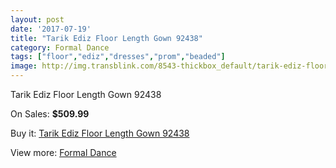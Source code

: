 ```yaml
---
layout: post
date: '2017-07-19'
title: "Tarik Ediz Floor Length Gown 92438"
category: Formal Dance
tags: ["floor","ediz","dresses","prom","beaded"]
image: http://img.transblink.com/8543-thickbox_default/tarik-ediz-floor-length-gown-92438.jpg
---
```

Tarik Ediz Floor Length Gown 92438

On Sales: **$509.99**
<a href="https://www.transblink.com/en/formal-dance/2809-tarik-ediz-floor-length-gown-92438.html"><amp-img layout="responsive" width="600" height="600" src="//img.transblink.com/8543-thickbox_default/tarik-ediz-floor-length-gown-92438.jpg" alt="Tarik Ediz Floor Length Gown 92438 0" /></a>
<a href="https://www.transblink.com/en/formal-dance/2809-tarik-ediz-floor-length-gown-92438.html"><amp-img layout="responsive" width="600" height="600" src="//img.transblink.com/8545-thickbox_default/tarik-ediz-floor-length-gown-92438.jpg" alt="Tarik Ediz Floor Length Gown 92438 1" /></a>
<a href="https://www.transblink.com/en/formal-dance/2809-tarik-ediz-floor-length-gown-92438.html"><amp-img layout="responsive" width="600" height="600" src="//img.transblink.com/8544-thickbox_default/tarik-ediz-floor-length-gown-92438.jpg" alt="Tarik Ediz Floor Length Gown 92438 2" /></a>

Buy it: [Tarik Ediz Floor Length Gown 92438](https://www.transblink.com/en/formal-dance/2809-tarik-ediz-floor-length-gown-92438.html "Tarik Ediz Floor Length Gown 92438")

View more: [Formal Dance](https://www.transblink.com/en/6-formal-dance "Formal Dance")